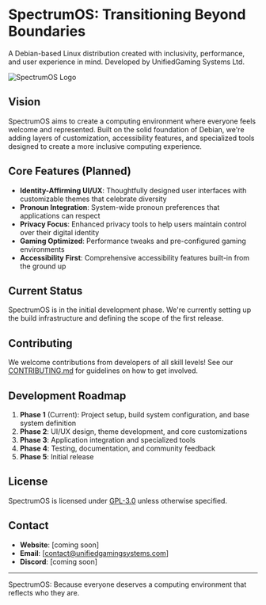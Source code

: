 # SpectrumOS: Transitioning Beyond Boundaries

A Debian-based Linux distribution created with inclusivity, performance, and user experience in mind. Developed by UnifiedGaming Systems Ltd.

![SpectrumOS Logo](docs/images/logos/spectrum-logo.svg)

## Vision

SpectrumOS aims to create a computing environment where everyone feels welcome and represented. Built on the solid foundation of Debian, we're adding layers of customization, accessibility features, and specialized tools designed to create a more inclusive computing experience.

## Core Features (Planned)

- **Identity-Affirming UI/UX**: Thoughtfully designed user interfaces with customizable themes that celebrate diversity
- **Pronoun Integration**: System-wide pronoun preferences that applications can respect
- **Privacy Focus**: Enhanced privacy tools to help users maintain control over their digital identity
- **Gaming Optimized**: Performance tweaks and pre-configured gaming environments
- **Accessibility First**: Comprehensive accessibility features built-in from the ground up

## Current Status

SpectrumOS is in the initial development phase. We're currently setting up the build infrastructure and defining the scope of the first release.

## Contributing

We welcome contributions from developers of all skill levels! See our [CONTRIBUTING.md](CONTRIBUTING.md) for guidelines on how to get involved.

## Development Roadmap

1. **Phase 1** (Current): Project setup, build system configuration, and base system definition
2. **Phase 2**: UI/UX design, theme development, and core customizations
3. **Phase 3**: Application integration and specialized tools
4. **Phase 4**: Testing, documentation, and community feedback
5. **Phase 5**: Initial release

## License

SpectrumOS is licensed under [GPL-3.0](LICENSE) unless otherwise specified.

## Contact

- **Website**: [coming soon]
- **Email**: [contact@unifiedgamingsystems.com]
- **Discord**: [coming soon]

---

SpectrumOS: Because everyone deserves a computing environment that reflects who they are.